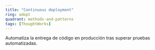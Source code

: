 ```yaml
---
title: "Continuous deployment"
ring: adopt
quadrant: methods-and-patterns
tags: [ThoughtWorks]
---
```


Automatiza la entrega de código en producción tras superar pruebas automatizadas.
